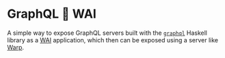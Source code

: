 # GraphQL 💜 WAI

A simple way to expose GraphQL servers built with the [`graphql`](https://hackage.haskell.org/package/graphql) Haskell library as a [WAI](https://hackage.haskell.org/package/wai) application, which then can be exposed using a server like [Warp](https://hackage.haskell.org/package/warp).